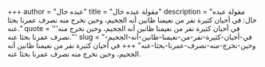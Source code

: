 +++
author = "عبده خال"
title = "مقولة عبده خال"
description = "مقولة عبده خال: في أحيان كثيرة نفر من نعيمنا ظانين أنه الجحيم، وحين نخرج منه نصرف عمرنا بحثا عنه."
quote = '''في أحيان كثيرة نفر من نعيمنا ظانين أنه الجحيم، وحين نخرج منه نصرف عمرنا بحثا عنه.''' 
slug = "في-أحيان-كثيرة-نفر-من-نعيمنا-ظانين-أنه-الجحيم-وحين-نخرج-منه-نصرف-عمرنا-بحثا-عنه"
+++
في أحيان كثيرة نفر من نعيمنا ظانين أنه الجحيم، وحين نخرج منه نصرف عمرنا بحثا عنه.
